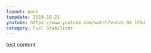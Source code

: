```yaml
---
layout: post
tempdate: 2019-10-21
youtube: https://www.youtube.com/watch?v=UvS_D4_lF5U
category: Fuel Stabilizer
---
```

test content